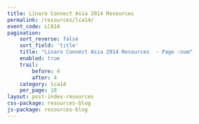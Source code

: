 ```yaml
---
title: Linaro Connect Asia 2014 Resources
permalink: /resources/lca14/
event_code: LCA14
pagination:
    sort_reverse: false
    sort_field: 'title'
    title: "Linaro Connect Asia 2014 Resources  - Page :num"
    enabled: true
    trail:
        before: 4
        after: 4
    category: lca14
    per_page: 18
layout: post-index-resources
css-package: resources-blog
js-package: resources-blog
---
```

